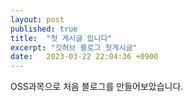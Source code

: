 ```yaml
---
layout: post
published: true
title:  "첫 게시글 입니다"
excerpt: "깃허브 블로그 첫게시글"
date:   2023-03-22 22:04:36 +0900
---
```

OSS과목으로 처음 블로그를 만들어보았습니다. 
